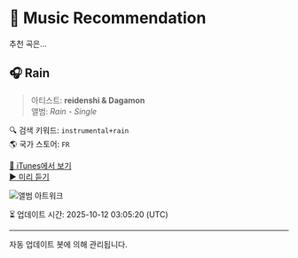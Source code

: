 
# 🎵 Music Recommendation

추천 곡은...

## 🎧 Rain  
> 아티스트: **reidenshi & Dagamon**  
> 앨범: _Rain - Single_  

🔍 검색 키워드: `instrumental+rain`  
🌎 국가 스토어: `FR`

[🔗 iTunes에서 보기](https://music.apple.com/fr/album/rain/1747387318?i=1747387319&uo=4)  
[▶️ 미리 듣기](https://audio-ssl.itunes.apple.com/itunes-assets/AudioPreview221/v4/97/46/f3/9746f351-d1e8-0ad8-dfdf-59f6b30a1758/mzaf_12042438469387382735.plus.aac.p.m4a)

![앨범 아트워크](https://is1-ssl.mzstatic.com/image/thumb/Music211/v4/a7/6e/56/a76e56ba-8b77-e300-f157-912fa10a2e25/5bc99e9d-b977-421d-8d32-5da6175f67c9.jpg/100x100bb.jpg)

⏳ 업데이트 시간: 2025-10-12 03:05:20 (UTC)

---
자동 업데이트 봇에 의해 관리됩니다.
